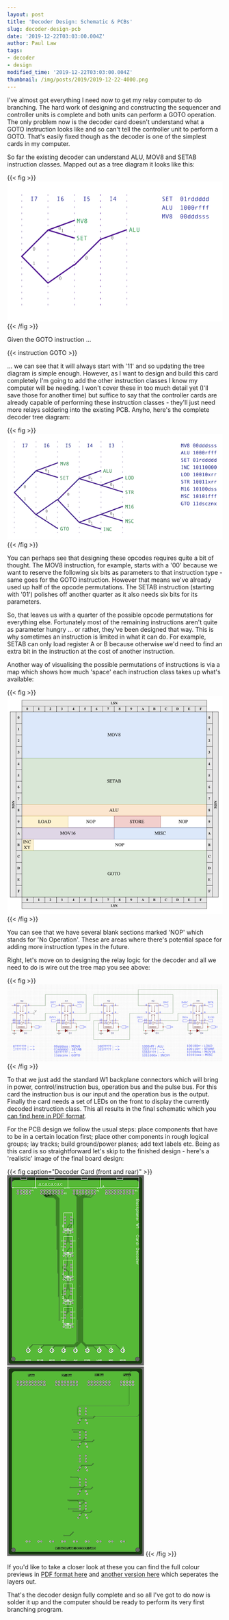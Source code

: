 ```yaml
---
layout: post
title: 'Decoder Design: Schematic & PCBs'
slug: decoder-design-pcb
date: '2019-12-22T03:03:00.004Z'
author: Paul Law
tags:
- decoder
- design
modified_time: '2019-12-22T03:03:00.004Z'
thumbnail: /img/posts/2019/2019-12-22-4000.png
---
```


I've almost got everything I need now to get my relay computer to do branching. The hard work of designing and constructing
the sequencer and controller units is complete and both units can perform a GOTO operation. The only problem now is the
decoder card doesn't understand what a GOTO instruction looks like and so can't tell the controller unit to perform a GOTO.
That's easily fixed though as the decoder is one of the simplest cards in my computer.

So far the existing decoder can understand ALU, MOV8 and SETAB instruction classes. Mapped out as a tree diagram it looks like
this:

{{< fig >}}![Opcode binary tree for MOV-8, ALU and SETAB](/img/posts/2015/2015-01-04-0000.png){{< /fig >}}

Given the GOTO instruction ...

{{< instruction GOTO >}}

... we can see that it will always start with '11' and so updating the tree diagram is simple enough. However, as I want
to design and build this card completely I'm going to add the other instruction classes I know my computer will be needing. I
won't cover these in too much detail yet (I'll save those for another time) but suffice to say that the controller cards are
already capable of performing these instruction classes - they'll just need more relays soldering into the existing PCB.
Anyho, here's the complete decoder tree diagram:

{{< fig >}}![Opcode binary tree all instruction classes](/img/posts/2019/2019-12-22-0000.png){{< /fig >}}

You can perhaps see that designing these opcodes requires quite a bit of thought. The MOV8 instruction, for example, starts
with a '00' because we want to reserve the following six bits as parameters to that instruction type - same goes for the GOTO
instruction. However that means we've already used up half of the opcode permutations. The SETAB instruction (starting with
'01') polishes off another quarter as it also needs six bits for its parameters.

So, that leaves us with a quarter of the possible opcode permutations for everything else. Fortunately most of the remaining
instructions aren't quite as parameter hungry ... or rather, they've been designed that way. This is why sometimes an
instruction is limited in what it can do. For example, SETAB can only load register A or B because otherwise we'd need to find
an extra bit in the instruction at the cost of another instruction.

Another way of visualising the possible permutations of instructions is via a map which shows how much 'space' each
instruction class takes up what's available:

{{< fig >}}![Opcode class map](/img/posts/2019/2019-12-22-0001.png){{< /fig >}}

You can see that we have several blank sections marked 'NOP' which stands for 'No Operation'. These are areas where there's
potential space for adding more instruction types in the future.

Right, let's move on to designing the relay logic for the decoder and all we need to do is wire out the tree map you see
above:

{{< fig >}}![Decoder relay logic](/img/posts/2019/2019-12-22-0002.png){{< /fig >}}

To that we just add the standard W1 backplane connectors which will bring in power, control/instruction bus, operation bus and the pulse bus. For this card the instruction bus is our input and the operation bus is the output. Finally the card needs
a set of LEDs on the front to display the currently decoded instruction class. This all results in the final schematic
which you [can find here in PDF format](/assets/pdf/decoder.pdf).

For the PCB design we follow the usual steps: place components that have to be in a certain location first; place other
components in rough logical groups; lay tracks; build ground/power planes; add text labels etc. Being as this card is so
straightforward let's skip to the finished design - here's a 'realistic' image of the final board design:

{{< fig caption="Decoder Card (front and rear)" >}}
![Upper Card (front)](/img/posts/2019/2019-12-22-0003.png)
![Upper Card (rear)](/img/posts/2019/2019-12-22-0004.png)
{{< /fig >}}

If you'd like to take a closer look at these you can find the full colour previews in
[PDF format here](/assets/pdf/decoder-pcbp.pdf) and [another version here](/assets/pdf/decoder-pcb.pdf)
which seperates the layers out.

That's the decoder design fully complete and so all I've got to do now is solder it up and the computer should be ready
to perform its very first branching program.
